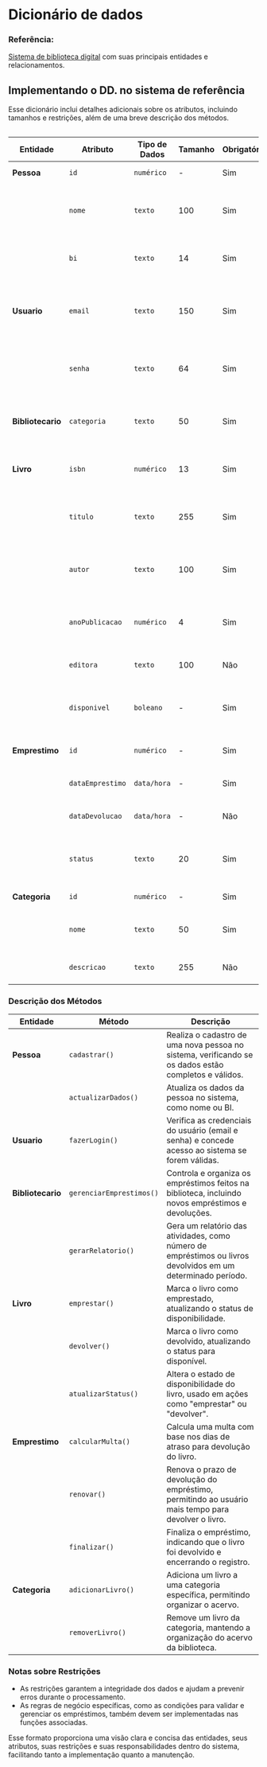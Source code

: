 # Dicionário de dados
### Referência: 
[Sistema de biblioteca digital](https://github.com/rns-yoda/analise-sistemas/blob/main/aulas/anexos/diagramaclasse_biblioteca.md) com suas principais entidades e relacionamentos.

## Implementando o DD. no sistema de referência
Esse dicionário inclui detalhes adicionais sobre os atributos, incluindo tamanhos e restrições, além de uma breve descrição dos métodos.
## 


| **Entidade**      | **Atributo**           | **Tipo de Dados** | **Tamanho** | **Obrigatório** | **Descrição**                                                                                 | **Restrições**                                   |
|-------------------|------------------------|-------------------|-------------|-----------------|-----------------------------------------------------------------------------------------------|-------------------------------------------------|
| **Pessoa**        | `id`                   | `numérico`        | -           | Sim             | Identificador único para a pessoa.                                                            | Deve ser único.                                 |
|                   | `nome`                 | `texto`           | 100         | Sim             | Nome completo da pessoa.                                                                      | Não pode estar vazio, máximo 100 caracteres.    |
|                   | `bi`                   | `texto`           | 14          | Sim             | Número de Bilhete de Identidade (BI) da pessoa.                                               | Deve ter 14 caracteres, deve ser único.         |
| **Usuario**       | `email`                | `texto`           | 150         | Sim             | Endereço de email do usuário.                                                                 | Deve ser um endereço de email válido e único.   |
|                   | `senha`                | `texto`           | 64          | Sim             | Senha do usuário para autenticação no sistema (hash criptografado).                           | Deve ser armazenada em hash, mínimo 8 caracteres. |
| **Bibliotecario** | `categoria`            | `texto`           | 50          | Sim             | Categoria do bibliotecário, indicando o nível de atuação ou responsabilidades.                | Deve ser um valor válido.                       |
| **Livro**         | `isbn`                 | `numérico`        | 13          | Sim             | Código ISBN que identifica unicamente o livro.                                                | Deve ser único, 13 dígitos.                     |
|                   | `titulo`               | `texto`           | 255         | Sim             | Título do livro.                                                                              | Não pode estar vazio, máximo 255 caracteres.    |
|                   | `autor`                | `texto`           | 100         | Sim             | Nome do autor do livro.                                                                       | Não pode estar vazio, máximo 100 caracteres.    |
|                   | `anoPublicacao`        | `numérico`        | 4           | Sim             | Ano de publicação do livro.                                                                   | Deve ser um ano válido (por exemplo, >= 1900).  |
|                   | `editora`              | `texto`           | 100         | Não             | Nome da editora que publicou o livro.                                                         | Máximo 100 caracteres.                          |
|                   | `disponivel`           | `boleano`         | -           | Sim             | Estado de disponibilidade do livro para empréstimo (`true` para disponível).                  | -                                               |
| **Emprestimo**    | `id`                   | `numérico`        | -           | Sim             | Identificador único para o empréstimo.                                                        | Deve ser único.                                 |
|                   | `dataEmprestimo`       | `data/hora`       | -           | Sim             | Data em que o empréstimo foi realizado.                                                       | Não pode ser no futuro.                         |
|                   | `dataDevolucao`        | `data/hora`       | -           | Não             | Data de devolução do livro, se houver.                                                        | -                                               |
|                   | `status`               | `texto`           | 20          | Sim             | Status atual do empréstimo, como "ativo", "renovado" ou "finalizado".                         | Não pode estar vazio, deve ser um dos estados válidos. |
| **Categoria**     | `id`                   | `numérico`        | -           | Sim             | Identificador único da categoria.                                                             | Deve ser único.                                 |
|                   | `nome`                 | `texto`           | 50          | Sim             | Nome da categoria do livro, como "Literatura", "Ciência", etc.                                | Não pode estar vazio, deve ser único.           |
|                   | `descricao`            | `texto`           | 255         | Não             | Descrição detalhada da categoria.                                                             | Máximo 255 caracteres.                          |


### Descrição dos Métodos

| **Entidade**      | **Método**               | **Descrição**                                                                                                 |
|-------------------|--------------------------|---------------------------------------------------------------------------------------------------------------|
| **Pessoa**        | `cadastrar()`            | Realiza o cadastro de uma nova pessoa no sistema, verificando se os dados estão completos e válidos.         |
|                   | `actualizarDados()`      | Atualiza os dados da pessoa no sistema, como nome ou BI.                                                      |
| **Usuario**       | `fazerLogin()`           | Verifica as credenciais do usuário (email e senha) e concede acesso ao sistema se forem válidas.              |
| **Bibliotecario** | `gerenciarEmprestimos()` | Controla e organiza os empréstimos feitos na biblioteca, incluindo novos empréstimos e devoluções.            |
|                   | `gerarRelatorio()`       | Gera um relatório das atividades, como número de empréstimos ou livros devolvidos em um determinado período.  |
| **Livro**         | `emprestar()`            | Marca o livro como emprestado, atualizando o status de disponibilidade.                                       |
|                   | `devolver()`             | Marca o livro como devolvido, atualizando o status para disponível.                                           |
|                   | `atualizarStatus()`      | Altera o estado de disponibilidade do livro, usado em ações como "emprestar" ou "devolver".                   |
| **Emprestimo**    | `calcularMulta()`        | Calcula uma multa com base nos dias de atraso para devolução do livro.                                        |
|                   | `renovar()`              | Renova o prazo de devolução do empréstimo, permitindo ao usuário mais tempo para devolver o livro.            |
|                   | `finalizar()`            | Finaliza o empréstimo, indicando que o livro foi devolvido e encerrando o registro.                           |
| **Categoria**     | `adicionarLivro()`       | Adiciona um livro a uma categoria específica, permitindo organizar o acervo.                                  |
|                   | `removerLivro()`         | Remove um livro da categoria, mantendo a organização do acervo da biblioteca.                                 |

 

### Notas sobre Restrições

- As restrições garantem a integridade dos dados e ajudam a prevenir erros durante o processamento.
- As regras de negócio específicas, como as condições para validar e gerenciar os empréstimos, também devem ser implementadas nas funções associadas.

Esse formato proporciona uma visão clara e concisa das entidades, seus atributos, suas restrições e suas responsabilidades dentro do sistema, facilitando tanto a implementação quanto a manutenção.

